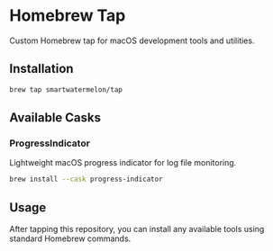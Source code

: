 # Homebrew Tap

Custom Homebrew tap for macOS development tools and utilities.

## Installation

```bash
brew tap smartwatermelon/tap
```

## Available Casks

### ProgressIndicator

Lightweight macOS progress indicator for log file monitoring.

```bash
brew install --cask progress-indicator
```

## Usage

After tapping this repository, you can install any available tools using standard Homebrew commands.
